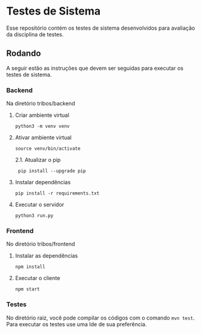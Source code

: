 # Testes de Sistema

Esse repositório contém os testes de sistema desenvolvidos para avaliação da disciplina de testes.

## Rodando

A seguir estão as instruções que devem ser seguidas para executar os testes de sistema.

### Backend
Na diretório tribos/backend
1. Criar ambiente virtual
    ```
    python3 -m venv venv
    ```
2. Ativar ambiente virtual
    ```
    source venv/bin/activate
    ```
   2.1. Atualizar o pip
   ```
    pip install --upgrade pip
    ```
3. Instalar dependências
    ```
    pip install -r requirements.txt
    ```
4. Executar o servidor
    ```
    python3 run.py
    ```

### Frontend
No diretório tribos/frontend
1. Instalar as dependências
    ```
    npm install
    ```
2. Executar o cliente
    ```
    npm start
    ```

### Testes
No diretório raiz, você pode compilar os códigos com o comando `mvn test`.
Para executar os testes use uma Ide de sua preferência.